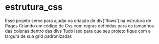 # estrutura_css
Esse projeto serve para ajudar na criação de div['Rows'] na estrutura de Pages  Criando um código de Css com regras definidas para os tamanhos das colunas dentro das divs Tudo isso para que seu projeto fique com a largura de sua grid padronizadas 
